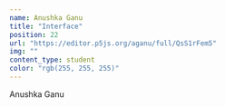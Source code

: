 ```yaml
---
name: Anushka Ganu
title: "Interface"
position: 22
url: "https://editor.p5js.org/aganu/full/QsS1rFem5"
img: ""
content_type: student
color: "rgb(255, 255, 255)"
---
```


Anushka Ganu
